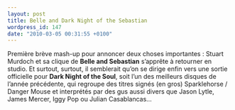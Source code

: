 ```yaml
---
layout: post
title: Belle and Dark Night of the Sebastian
wordpress_id: 147
date: "2010-03-05 00:31:55 +0100"
---
```


Première brève mash-up pour annoncer deux choses importantes : Stuart Murdoch et
sa clique de **Belle and Sebastian** s’apprête à retourner en studio. Et
surtout, surtout, il semblerait qu’on se dirige enfin vers une sortie officielle
pour **Dark Night of the Soul**, soit l’un des meilleurs disques de l’année
précédente, qui regroupe des titres signés (en gros) Sparklehorse / Danger Mouse
et interprétés par des gus aussi divers que Jason Lytle, James Mercer, Iggy Pop
ou Julian Casablancas…
